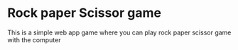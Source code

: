 # Rock paper Scissor game
This is a simple web app game where you can play rock paper scissor game with the computer
